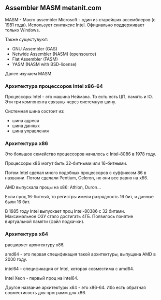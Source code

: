 ## Assembler MASM metanit.com

MASM - Macro assembler Microsoft - один из старейших ассемблеров (с 1981 года). Использует синтаксис Intel. Официально поддерживает только Windows.

Также сущестувуют:
- GNU Assembler (GAS)
- Netwide Assembler (NASM) (opensource)
- Flat Assembler (FASM) 
- YASM (NASM with BSD-license)

Далее изучаем MASM

### Архитектура процессоров Intel x86-64
 
 Процессоры Intel - это машина Неймана. То есть есть ЦП, память и IO. Эти три компонента связаны через системную шину. 

 Системная шина состоит из:
 - шина адреса
 - шина данных
 - шина управления

 ### Архитектура x86
 Это большое семейство процессоров началось с Intel-8086 в 1978 году.

  Процессоры x86 могут быть 32-битными или 16-битными.

 Потом Intel сделал много подобных процессоров с суффиксом 86 в названии. Потом сделали Pentium, Celeron, но они все равно на x86.

 AMD выпускала процы на x86: Athlon, Duron...

 Если проц 16-битный, то регистры имели разрядность 16 бит, и данные были 16 бит. 

 В 1985 году Intel выпускает проц Intel-80386 c 32 битами. Максимальное ОЗУ стало достигать 4ГБ. Появилось понятие виртуальной памяти (файл подкачки).

 ### Архитектура x64
расширяет архитектуру x86. 

amd64 - это первая спецификация такой архитектуры, выпущена AMD в 2000 году. 

intel64 - спецификация от Intel, которая совместима с amd64. 

Intel Xeon - первый проц на intel64.

Другое название архитектуры x64 - это x86-64. Ибо есть обратная совместисость для программ для x86.

